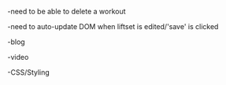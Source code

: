 -need to be able to delete a workout

-need to auto-update DOM when liftset is edited/'save' is clicked

-blog

-video

-CSS/Styling